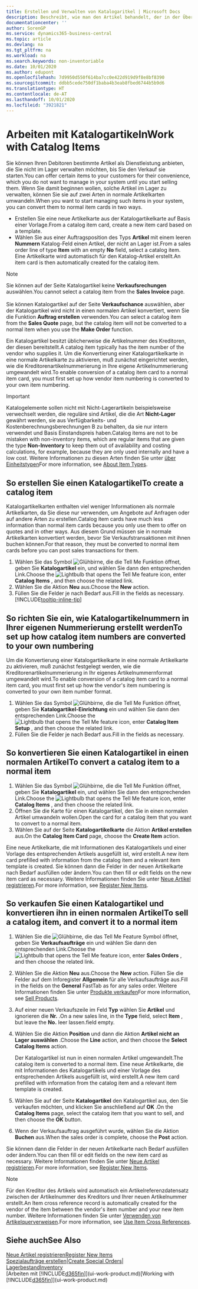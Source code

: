 ```yaml
---
title: Erstellen und Verwalten von Katalogaritkel | Microsoft Docs
description: Beschreibt, wie man den Artikel behandelt, der in der Übersicht der Artikel aber nicht in Ihrer persönlichen Artikelliste ist.
documentationcenter: ''
author: SorenGP
ms.service: dynamics365-business-central
ms.topic: article
ms.devlang: na
ms.tgt_pltfrm: na
ms.workload: na
ms.search.keywords: non-inventoriable
ms.date: 10/01/2020
ms.author: edupont
ms.openlocfilehash: 7d9950d550f614ba7cc0e422d919d9f8e8bf8390
ms.sourcegitcommit: ddbb5cede750df1baba4b3eab8fbed6744b5b9d6
ms.translationtype: HT
ms.contentlocale: de-AT
ms.lasthandoff: 10/01/2020
ms.locfileid: "3921821"
---
```

# <a name="work-with-catalog-items"></a><span data-ttu-id="52c11-103">Arbeiten mit Katalogartikeln</span><span class="sxs-lookup"><span data-stu-id="52c11-103">Work with Catalog Items</span></span>
<span data-ttu-id="52c11-104">Sie können Ihren Debitoren bestimmte Artikel als Dienstleistung anbieten, die Sie nicht im Lager verwalten möchten, bis Sie den Verkauf sie starten.</span><span class="sxs-lookup"><span data-stu-id="52c11-104">You can offer certain items to your customers for their convenience, which you do not want to manage in your system until you start selling them.</span></span> <span data-ttu-id="52c11-105">Wenn Sie damit beginnen wollen, solche Artikel im Lager zu verwalten, können Sie sie auf zwei Arten in normale Artikelkarten umwandeln.</span><span class="sxs-lookup"><span data-stu-id="52c11-105">When you want to start managing such items in your system, you can convert them to normal item cards in two ways.</span></span>

* <span data-ttu-id="52c11-106">Erstellen Sie eine neue Artikelkarte aus der Katalogartikelkarte auf Basis einer Vorlage.</span><span class="sxs-lookup"><span data-stu-id="52c11-106">From a catalog item card, create a new item card based on a template.</span></span>
* <span data-ttu-id="52c11-107">Wählen Sie aus einer Auftragsposition des Typs **Artikel** mit einem leeren **Nummern** Katalog-Feld einen Artikel, der nicht an Lager ist.</span><span class="sxs-lookup"><span data-stu-id="52c11-107">From a sales order line of type **Item** with an empty **No** field, select a catalog item.</span></span> <span data-ttu-id="52c11-108">Eine Artikelkarte wird automatisch für den Katalog-Artikel erstellt.</span><span class="sxs-lookup"><span data-stu-id="52c11-108">An item card is then automatically created for the catalog item.</span></span>

> [!NOTE]  
> <span data-ttu-id="52c11-109">Sie können auf der Seite Katalogartikel keine **Verkaufsrechungen** auswählen.</span><span class="sxs-lookup"><span data-stu-id="52c11-109">You cannot select a catalog item from the **Sales Invoice** page.</span></span><br /><br />
> <span data-ttu-id="52c11-110">Sie können Katalogartikel auf der Seite **Verkaufschance** auswählen, aber der Katalogartikel wird nicht in einen normalen Artikel konvertiert, wenn Sie die Funktion **Auftrag erstellen** verwenden.</span><span class="sxs-lookup"><span data-stu-id="52c11-110">You can select a catalog item from the **Sales Quote** page, but the catalog item will not be converted to a normal item when you use the **Make Order** function.</span></span>

<span data-ttu-id="52c11-111">Ein Katalogartikel besitzt üblicherweise die Artikelnummer des Kreditoren, der diesen bereitstellt.</span><span class="sxs-lookup"><span data-stu-id="52c11-111">A catalog item typically has the item number of the vendor who supplies it.</span></span> <span data-ttu-id="52c11-112">Um die Konvertierung einer Katalogartikelkarte in eine normale Artikelkarte zu aktivieren, muß zunächst eingerichtet werden, wie die Kreditorenartikelnummerierung in Ihre eigene Artikelnummerierung umgewandelt wird.</span><span class="sxs-lookup"><span data-stu-id="52c11-112">To enable conversion of a catalog item card to a normal item card, you must first set up how vendor item numbering is converted to your own item numbering.</span></span>   

> [!Important]
> <span data-ttu-id="52c11-113">Katalogelemente sollen nicht mit Nicht-Lagerartikeln beispielsweise verwechselt werden, die reguläre sind Artikel, die die Art **Nicht-Lager** gewährt werden, sie aus Verfügbarkeits- und Kostenberechnungsberechnungen B zu behalten, da sie nur intern verwendet und Basis Einstandspreis haben.</span><span class="sxs-lookup"><span data-stu-id="52c11-113">Catalog items are not to be mistaken with non-inventory items, which are regular items that are given the type **Non-Inventory** to keep them out of availability and costing calculations, for example, because they are only used internally and have a low cost.</span></span> <span data-ttu-id="52c11-114">Weitere Informationen zu diesen Arten finden Sie unter [über Einheitstypen](inventory-about-item-types.md)</span><span class="sxs-lookup"><span data-stu-id="52c11-114">For more information, see [About Item Types](inventory-about-item-types.md).</span></span>

## <a name="to-create-a-catalog-item"></a><span data-ttu-id="52c11-115">So erstellen Sie einen Katalogartikel</span><span class="sxs-lookup"><span data-stu-id="52c11-115">To create a catalog item</span></span>
<span data-ttu-id="52c11-116">Katalogartikelkarten enthalten viel weniger Informationen als normale Artikelkarten, da Sie diese nur verwenden, um Angebote auf Anfragen oder auf andere Arten zu erstellen.</span><span class="sxs-lookup"><span data-stu-id="52c11-116">Catalog item cards have much less information than normal item cards because you only use them to offer on quotes and in other ways.</span></span> <span data-ttu-id="52c11-117">Aus diesem Grund müssen sie in normale Artikelkarten konvertiert werden, bevor Sie Verkaufstransaktionen mit ihnen buchen können.</span><span class="sxs-lookup"><span data-stu-id="52c11-117">For that reason, they must be converted to normal item cards before you can post sales transactions for them.</span></span>

1. <span data-ttu-id="52c11-118">Wählen Sie das Symbol ![Glühbirne, die die Tell Me Funktion öffnet](media/ui-search/search_small.png "Tell Me-Funktion"), geben Sie **Katalogartikel** ein, und wählen Sie dann den entsprechenden Link.</span><span class="sxs-lookup"><span data-stu-id="52c11-118">Choose the ![Lightbulb that opens the Tell Me feature](media/ui-search/search_small.png "Tell me what you want to do") icon, enter **Catalog Items** , and then choose the related link.</span></span>
2. <span data-ttu-id="52c11-119">Wählen Sie die Aktion **Neu** aus.</span><span class="sxs-lookup"><span data-stu-id="52c11-119">Choose the **New** action.</span></span>
3. <span data-ttu-id="52c11-120">Füllen Sie die Felder je nach Bedarf aus.</span><span class="sxs-lookup"><span data-stu-id="52c11-120">Fill in the fields as necessary.</span></span> [!INCLUDE[tooltip-inline-tip](includes/tooltip-inline-tip_md.md)]

## <a name="to-set-up-how-catalog-item-numbers-are-converted-to-your-own-numbering"></a><span data-ttu-id="52c11-121">So richten Sie ein, wie Katalogartikelnummern in Ihrer eigenen Nummerierung erstellt werden</span><span class="sxs-lookup"><span data-stu-id="52c11-121">To set up how catalog item numbers are converted to your own numbering</span></span>
<span data-ttu-id="52c11-122">Um die Konvertierung einer Katalogartikelkarte in eine normale Artikelkarte zu aktivieren, muß zunächst festgelegt werden, wie die Kreditorenartikelnummerierung in Ihr eigenes Artikelnummernformat umgewandelt wird.</span><span class="sxs-lookup"><span data-stu-id="52c11-122">To enable conversion of a catalog item card to a normal item card, you must first set up how the vendor's item numbering is converted to your own item number format.</span></span>

1. <span data-ttu-id="52c11-123">Wählen Sie das Symbol ![Glühbirne, die die Tell Me Funktion öffnet](media/ui-search/search_small.png "Tell Me-Funktion"), geben Sie **Katalogartikel-Einrichtung** ein und wählen Sie dann den entsprechenden Link.</span><span class="sxs-lookup"><span data-stu-id="52c11-123">Choose the ![Lightbulb that opens the Tell Me feature](media/ui-search/search_small.png "Tell me what you want to do") icon, enter **Catalog Item Setup** , and then choose the related link.</span></span>
2. <span data-ttu-id="52c11-124">Füllen Sie die Felder je nach Bedarf aus.</span><span class="sxs-lookup"><span data-stu-id="52c11-124">Fill in the fields as necessary.</span></span>

## <a name="to-convert-a-catalog-item-to-a-normal-item"></a><span data-ttu-id="52c11-125">So konvertieren Sie einen Katalogartikel in einen normalen Artikel</span><span class="sxs-lookup"><span data-stu-id="52c11-125">To convert a catalog item to a normal item</span></span>
1. <span data-ttu-id="52c11-126">Wählen Sie das Symbol ![Glühbirne, die die Tell Me Funktion öffnet](media/ui-search/search_small.png "Tell Me-Funktion"), geben Sie **Katalogartikel** ein, und wählen Sie dann den entsprechenden Link.</span><span class="sxs-lookup"><span data-stu-id="52c11-126">Choose the ![Lightbulb that opens the Tell Me feature](media/ui-search/search_small.png "Tell me what you want to do") icon, enter **Catalog Items** , and then choose the related link.</span></span>
2. <span data-ttu-id="52c11-127">Öffnen Sie die Karte für einen Katalogartikel, den Sie in einen normalen Artikel umwandeln wollen.</span><span class="sxs-lookup"><span data-stu-id="52c11-127">Open the card for a catalog item that you want to convert to a normal item.</span></span>
3. <span data-ttu-id="52c11-128">Wählen Sie auf der Seite **Katalogartikelkarte** die Aktion **Artikel erstellen** aus.</span><span class="sxs-lookup"><span data-stu-id="52c11-128">On the **Catalog Item Card** page, choose the **Create Item** action.</span></span>

<span data-ttu-id="52c11-129">Eine neue Artikelkarte, die mit Informationen des Katalogartikels und einer Vorlage des entsprechenden Artikels ausgefüllt ist, wird erstellt.</span><span class="sxs-lookup"><span data-stu-id="52c11-129">A new item card prefilled with information from the catalog item and a relevant item template is created.</span></span> <span data-ttu-id="52c11-130">Sie können dann die Felder in der neuen Artikelkarte nach Bedarf ausfüllen oder ändern.</span><span class="sxs-lookup"><span data-stu-id="52c11-130">You can then fill or edit fields on the new item card as necessary.</span></span> <span data-ttu-id="52c11-131">Weitere Informationen finden Sie unter [Neue Artikel registrieren](inventory-how-register-new-items.md).</span><span class="sxs-lookup"><span data-stu-id="52c11-131">For more information, see [Register New Items](inventory-how-register-new-items.md).</span></span>

## <a name="to-sell-a-catalog-item-and-convert-it-to-a-normal-item"></a><span data-ttu-id="52c11-132">So verkaufen Sie einen Katalogartikel und konvertieren ihn in einen normalen Artikel</span><span class="sxs-lookup"><span data-stu-id="52c11-132">To sell a catalog item, and convert it to a normal item</span></span>
1. <span data-ttu-id="52c11-133">Wählen Sie die ![Glühbirne, die das Tell Me Feature](media/ui-search/search_small.png "Tell Me-Funktion") Symbol öffnet, geben Sie **Verkaufsaufträge** ein und wählen Sie dann den entsprechenden Link.</span><span class="sxs-lookup"><span data-stu-id="52c11-133">Choose the ![Lightbulb that opens the Tell Me feature](media/ui-search/search_small.png "Tell me what you want to do") icon, enter **Sales Orders** , and then choose the related link.</span></span>
2. <span data-ttu-id="52c11-134">Wählen Sie die Aktion **Neu** aus.</span><span class="sxs-lookup"><span data-stu-id="52c11-134">Choose the **New** action.</span></span> <span data-ttu-id="52c11-135">Füllen Sie die Felder auf dem Inforegister **Allgemein** für alle Verkaufsaufträge aus.</span><span class="sxs-lookup"><span data-stu-id="52c11-135">Fill in the fields on the **General** FastTab as for any sales order.</span></span> <span data-ttu-id="52c11-136">Weitere Informationen finden Sie unter [Produkte verkaufen](sales-how-sell-products.md)</span><span class="sxs-lookup"><span data-stu-id="52c11-136">For more information, see [Sell Products](sales-how-sell-products.md).</span></span>
3. <span data-ttu-id="52c11-137">Auf einer neuen Verkaufszeile im Feld **Typ** wählen Sie **Artikel** und ignorieren die **Nr.** .</span><span class="sxs-lookup"><span data-stu-id="52c11-137">On a new sales line, in the **Type** field, select **Item** , but leave the **No.**</span></span> <span data-ttu-id="52c11-138">leer lassen.</span><span class="sxs-lookup"><span data-stu-id="52c11-138">field empty.</span></span>
4. <span data-ttu-id="52c11-139">Wählen Sie die Aktion **Position** und dann die Aktion **Artikel nicht an Lager auswählen** .</span><span class="sxs-lookup"><span data-stu-id="52c11-139">Choose the **Line** action, and then choose the **Select Catalog Items** action.</span></span>

    <span data-ttu-id="52c11-140">Der Katalogartikel ist nun in einen normalen Artikel umgewandelt.</span><span class="sxs-lookup"><span data-stu-id="52c11-140">The catalog item is converted to a normal item.</span></span> <span data-ttu-id="52c11-141">Eine neue Artikelkarte, die mit Informationen des Katalogartikels und einer Vorlage des entsprechenden Artikels ausgefüllt ist, wird erstellt.</span><span class="sxs-lookup"><span data-stu-id="52c11-141">A new item card prefilled with information from the catalog item and a relevant item template is created.</span></span>
5. <span data-ttu-id="52c11-142">Wählen Sie auf der Seite **Katalogartikel** den Katalogartikel aus, den Sie verkaufen möchten, und klicken Sie anschließend auf **OK** .</span><span class="sxs-lookup"><span data-stu-id="52c11-142">On the **Catalog Items** page, select the catalog item that you want to sell, and then choose the **OK** button.</span></span>
6. <span data-ttu-id="52c11-143">Wenn der Verkaufsauftrag ausgeführt wurde, wählen Sie die Aktion **Buchen** aus.</span><span class="sxs-lookup"><span data-stu-id="52c11-143">When the sales order is complete, choose the **Post** action.</span></span>

<span data-ttu-id="52c11-144">Sie können dann die Felder in der neuen Artikelkarte nach Bedarf ausfüllen oder ändern.</span><span class="sxs-lookup"><span data-stu-id="52c11-144">You can then fill or edit fields on the new item card as necessary.</span></span> <span data-ttu-id="52c11-145">Weitere Informationen finden Sie unter [Neue Artikel registrieren](inventory-how-register-new-items.md).</span><span class="sxs-lookup"><span data-stu-id="52c11-145">For more information, see [Register New Items](inventory-how-register-new-items.md).</span></span>

> [!NOTE]  
>   <span data-ttu-id="52c11-146">Für den Kreditor des Artikels wird automatisch ein Artikelreferenzdatensatz zwischen der Artikelnummer des Kreditors und Ihrer neuen Artikelnummer erstellt.</span><span class="sxs-lookup"><span data-stu-id="52c11-146">An Item cross reference record is automatically created for the vendor of the item between the vendor's item number and your new item number.</span></span> <span data-ttu-id="52c11-147">Weitere Informationen finden Sie unter [Verwenden von Artikelquerverweisen](inventory-how-use-item-cross-refs.md).</span><span class="sxs-lookup"><span data-stu-id="52c11-147">For more information, see [Use Item Cross References](inventory-how-use-item-cross-refs.md).</span></span>

## <a name="see-also"></a><span data-ttu-id="52c11-148">Siehe auch</span><span class="sxs-lookup"><span data-stu-id="52c11-148">See Also</span></span>
[<span data-ttu-id="52c11-149">Neue Artikel registrieren</span><span class="sxs-lookup"><span data-stu-id="52c11-149">Register New Items</span></span>](inventory-how-register-new-items.md)  
<span data-ttu-id="52c11-150">[Spezialaufträge erstellen](sales-how-to-create-special-orders.md)|</span><span class="sxs-lookup"><span data-stu-id="52c11-150">[Create Special Orders](sales-how-to-create-special-orders.md)|</span></span>  
[<span data-ttu-id="52c11-151">Lagerbestand</span><span class="sxs-lookup"><span data-stu-id="52c11-151">Inventory</span></span>](inventory-manage-inventory.md)  
<span data-ttu-id="52c11-152">[Arbeiten mit [!INCLUDE[d365fin](includes/d365fin_md.md)]](ui-work-product.md)</span><span class="sxs-lookup"><span data-stu-id="52c11-152">[Working with [!INCLUDE[d365fin](includes/d365fin_md.md)]](ui-work-product.md)</span></span>
